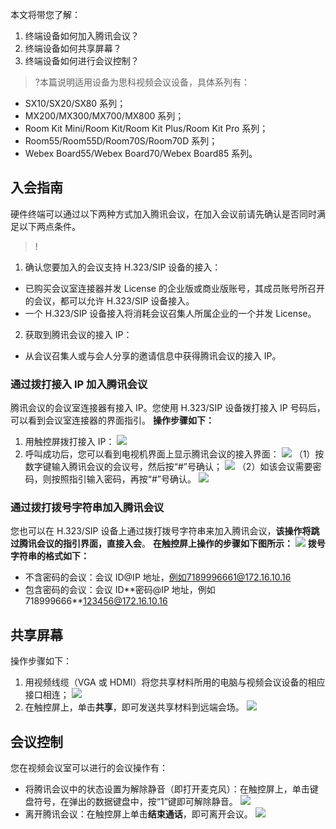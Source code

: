 本文将带您了解：
1.	终端设备如何加入腾讯会议？
2.	终端设备如何共享屏幕？
3.	终端设备如何进行会议控制？


>?本篇说明适用设备为思科视频会议设备，具体系列有：
- SX10/SX20/SX80 系列；
- MX200/MX300/MX700/MX800 系列；
- Room Kit Mini/Room Kit/Room Kit Plus/Room Kit Pro 系列；
- Room55/Room55D/Room70S/Room70D 系列；
- Webex Board55/Webex Board70/Webex Board85 系列。


## 入会指南
硬件终端可以通过以下两种方式加入腾讯会议，在加入会议前请先确认是否同时满足以下两点条件。
>!
1. 确认您要加入的会议支持 H.323/SIP 设备的接入：
 - 已购买会议室连接器并发 License 的企业版或商业版账号，其成员账号所召开的会议，都可以允许 H.323/SIP 设备接入。
 - 一个 H.323/SIP 设备接入将消耗会议召集人所属企业的一个并发 License。
2. 获取到腾讯会议的接入 IP：
 - 从会议召集人或与会人分享的邀请信息中获得腾讯会议的接入 IP。

### 通过拨打接入 IP 加入腾讯会议
腾讯会议的会议室连接器有接入 IP。您使用 H.323/SIP 设备拨打接入 IP 号码后，可以看到会议室连接器的界面指引。
**操作步骤如下：**
1. 用触控屏拨打接入 IP：
![](https://main.qcloudimg.com/raw/3cc702544edae7e596ec6b5c2a84b2af.png)
2. 呼叫成功后，您可以看到电视机界面上显示腾讯会议的接入界面：
![](https://main.qcloudimg.com/raw/e9216c1a753dbfb91daa7576da233e17.png)
（1）按数字键输入腾讯会议的会议号，然后按“#”号确认；
![](https://main.qcloudimg.com/raw/561c7d4294c3c57f19cf1c7637cedf18.png)
（2）如该会议需要密码，则按照指引输入密码，再按“#”号确认。
![](https://main.qcloudimg.com/raw/13596819ad927474c542d818e59b0b4c.png)

### 通过拨打拨号字符串加入腾讯会议
您也可以在 H.323/SIP 设备上通过拨打拨号字符串来加入腾讯会议，**该操作将跳过腾讯会议的指引界面，直接入会**。
**在触控屏上操作的步骤如下图所示：**
![](https://main.qcloudimg.com/raw/f0ba5d126fc8e3bef454962d652b563d.png)
**拨号字符串的格式如下：**
- 不含密码的会议：会议 ID@IP 地址，例如7189996661@172.16.10.16
- 包含密码的会议：会议 ID\*\*密码@IP 地址，例如718999666**123456@172.16.10.16

## 共享屏幕
操作步骤如下：
1. 用视频线缆（VGA 或 HDMI）将您共享材料所用的电脑与视频会议设备的相应接口相连；
![](https://main.qcloudimg.com/raw/21646dcba6b97d7f665a1ae15a0ed3c6.png)
2. 在触控屏上，单击**共享**，即可发送共享材料到远端会场。
![](https://main.qcloudimg.com/raw/c625a532a8a549974d388e7909e4adbc.png)

## 会议控制
您在视频会议室可以进行的会议操作有：
- 将腾讯会议中的状态设置为解除静音（即打开麦克风）：在触控屏上，单击键盘符号，在弹出的数据键盘中，按“1”键即可解除静音。
![](https://main.qcloudimg.com/raw/c6a79aced9c220434e49648bc10da7fc.png)
- 离开腾讯会议：在触控屏上单击**结束通话**，即可离开会议。
![](https://main.qcloudimg.com/raw/28ad45baa20e6c2d5d5cc1b9435f58b8.png)

